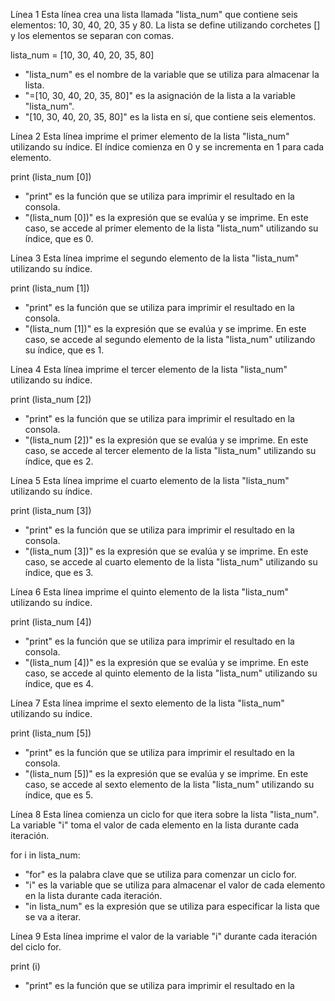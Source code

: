 Línea 1
Esta línea crea una lista llamada "lista_num" que contiene seis elementos: 10, 30, 40, 20, 35 y 80. La lista se define utilizando corchetes [] y los elementos se separan con comas.


lista_num = [10, 30, 40, 20, 35, 80]


- "lista_num" es el nombre de la variable que se utiliza para almacenar la lista.
- "=[10, 30, 40, 20, 35, 80]" es la asignación de la lista a la variable "lista_num".
- "[10, 30, 40, 20, 35, 80]" es la lista en sí, que contiene seis elementos.

Línea 2
Esta línea imprime el primer elemento de la lista "lista_num" utilizando su índice. El índice comienza en 0 y se incrementa en 1 para cada elemento.


print (lista_num [0])


- "print" es la función que se utiliza para imprimir el resultado en la consola.
- "(lista_num [0])" es la expresión que se evalúa y se imprime. En este caso, se accede al primer elemento de la lista "lista_num" utilizando su índice, que es 0.

Línea 3
Esta línea imprime el segundo elemento de la lista "lista_num" utilizando su índice.


print (lista_num [1])


- "print" es la función que se utiliza para imprimir el resultado en la consola.
- "(lista_num [1])" es la expresión que se evalúa y se imprime. En este caso, se accede al segundo elemento de la lista "lista_num" utilizando su índice, que es 1.

Línea 4
Esta línea imprime el tercer elemento de la lista "lista_num" utilizando su índice.


print (lista_num [2])


- "print" es la función que se utiliza para imprimir el resultado en la consola.
- "(lista_num [2])" es la expresión que se evalúa y se imprime. En este caso, se accede al tercer elemento de la lista "lista_num" utilizando su índice, que es 2.

Línea 5
Esta línea imprime el cuarto elemento de la lista "lista_num" utilizando su índice.


print (lista_num [3])


- "print" es la función que se utiliza para imprimir el resultado en la consola.
- "(lista_num [3])" es la expresión que se evalúa y se imprime. En este caso, se accede al cuarto elemento de la lista "lista_num" utilizando su índice, que es 3.

Línea 6
Esta línea imprime el quinto elemento de la lista "lista_num" utilizando su índice.


print (lista_num [4])


- "print" es la función que se utiliza para imprimir el resultado en la consola.
- "(lista_num [4])" es la expresión que se evalúa y se imprime. En este caso, se accede al quinto elemento de la lista "lista_num" utilizando su índice, que es 4.

Línea 7
Esta línea imprime el sexto elemento de la lista "lista_num" utilizando su índice.


print (lista_num [5])


- "print" es la función que se utiliza para imprimir el resultado en la consola.
- "(lista_num [5])" es la expresión que se evalúa y se imprime. En este caso, se accede al sexto elemento de la lista "lista_num" utilizando su índice, que es 5.

Línea 8
Esta línea comienza un ciclo for que itera sobre la lista "lista_num". La variable "i" toma el valor de cada elemento en la lista durante cada iteración.


for i in lista_num:


- "for" es la palabra clave que se utiliza para comenzar un ciclo for.
- "i" es la variable que se utiliza para almacenar el valor de cada elemento en la lista durante cada iteración.
- "in lista_num" es la expresión que se utiliza para especificar la lista que se va a iterar.

Línea 9
Esta línea imprime el valor de la variable "i" durante cada iteración del ciclo for.


print (i)


- "print" es la función que se utiliza para imprimir el resultado en la
